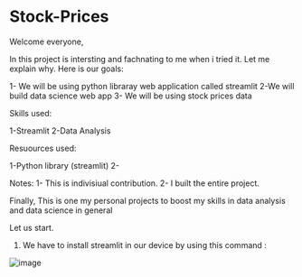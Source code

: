 # Stock-Prices

Welcome everyone, 

In this project is intersting and fachnating to me when i tried it. Let me explain why. Here is our goals:

1- We will be using python libraray web application called streamlit
2-We will build data science web app 
3- We will be using stock prices data 

Skills used:

1-Streamlit 
2-Data Analysis 

Resuources used:

1-Python library (streamlit)
2-

Notes:
1- This is indivisiual contribution.
2- I built the entire project.

Finally, This is one my personal projects to boost my skills in data analysis and data science in general 

Let us start. 

1) We have to install streamlit in our device by using this command :

![image](https://user-images.githubusercontent.com/36468428/193894986-3abae809-02b0-4d3f-92fd-86845796dc1b.png)



